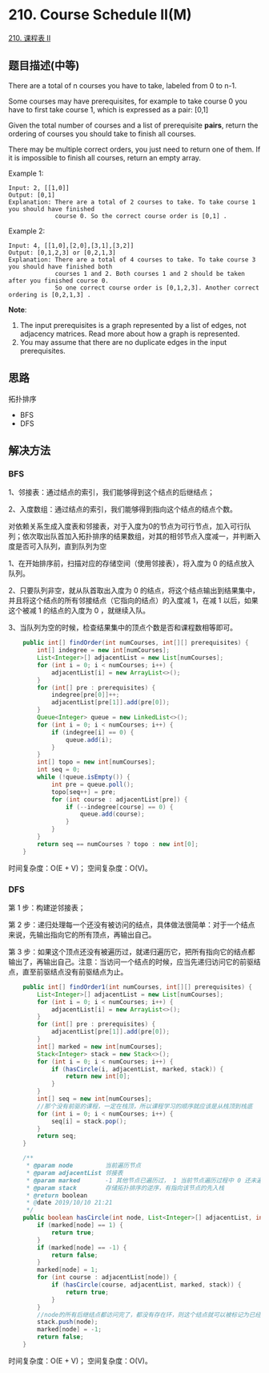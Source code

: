 # 210. Course Schedule II(M)

[210. 课程表 II](https://leetcode-cn.com/problems/course-schedule-ii/)

## 题目描述(中等)

There are a total of n courses you have to take, labeled from 0 to n-1.

Some courses may have prerequisites, for example to take course 0 you have to first take course 1, which is expressed as a pair: [0,1]

Given the total number of courses and a list of prerequisite **pairs**, return the ordering of courses you should take to finish all courses.

There may be multiple correct orders, you just need to return one of them. If it is impossible to finish all courses, return an empty array.

Example 1:
```
Input: 2, [[1,0]] 
Output: [0,1]
Explanation: There are a total of 2 courses to take. To take course 1 you should have finished   
             course 0. So the correct course order is [0,1] .
```
Example 2:
```
Input: 4, [[1,0],[2,0],[3,1],[3,2]]
Output: [0,1,2,3] or [0,2,1,3]
Explanation: There are a total of 4 courses to take. To take course 3 you should have finished both     
             courses 1 and 2. Both courses 1 and 2 should be taken after you finished course 0. 
             So one correct course order is [0,1,2,3]. Another correct ordering is [0,2,1,3] .
```
**Note**:

1. The input prerequisites is a graph represented by a list of edges, not adjacency matrices. Read more about how a graph is represented.
2. You may assume that there are no duplicate edges in the input prerequisites.


## 思路

拓扑排序

- BFS 
- DFS

## 解决方法

### BFS

1、邻接表：通过结点的索引，我们能够得到这个结点的后继结点；

2、入度数组：通过结点的索引，我们能够得到指向这个结点的结点个数。

对依赖关系生成入度表和邻接表，对于入度为0的节点为可行节点，加入可行队列；依次取出队首加入拓扑排序的结果数组，对其的相邻节点入度减一，并判断入度是否可入队列，直到队列为空

1、在开始排序前，扫描对应的存储空间（使用邻接表），将入度为 0 的结点放入队列。

2、只要队列非空，就从队首取出入度为 0 的结点，将这个结点输出到结果集中，并且将这个结点的所有邻接结点（它指向的结点）的入度减 1，在减 1 以后，如果这个被减 1 的结点的入度为 0 ，就继续入队。

3、当队列为空的时候，检查结果集中的顶点个数是否和课程数相等即可。



```java
    public int[] findOrder(int numCourses, int[][] prerequisites) {
        int[] indegree = new int[numCourses];
        List<Integer>[] adjacentList = new List[numCourses];
        for (int i = 0; i < numCourses; i++) {
            adjacentList[i] = new ArrayList<>();
        }
        for (int[] pre : prerequisites) {
            indegree[pre[0]]++;
            adjacentList[pre[1]].add(pre[0]);
        }
        Queue<Integer> queue = new LinkedList<>();
        for (int i = 0; i < numCourses; i++) {
            if (indegree[i] == 0) {
                queue.add(i);
            }
        }
        int[] topo = new int[numCourses];
        int seq = 0;
        while (!queue.isEmpty()) {
            int pre = queue.poll();
            topo[seq++] = pre;
            for (int course : adjacentList[pre]) {
                if (--indegree[course] == 0) {
                    queue.add(course);
                }
            }
        }
        return seq == numCourses ? topo : new int[0];
    }

```
时间复杂度：O(E + V)；
空间复杂度：O(V)。

### DFS

第 1 步：构建逆邻接表；

第 2 步：递归处理每一个还没有被访问的结点，具体做法很简单：对于一个结点来说，先输出指向它的所有顶点，再输出自己。

第 3 步：如果这个顶点还没有被遍历过，就递归遍历它，把所有指向它的结点都输出了，再输出自己。注意：当访问一个结点的时候，应当先递归访问它的前驱结点，直至前驱结点没有前驱结点为止。


```java
    public int[] findOrder1(int numCourses, int[][] prerequisites) {
        List<Integer>[] adjacentList = new List[numCourses];
        for (int i = 0; i < numCourses; i++) {
            adjacentList[i] = new ArrayList<>();
        }
        for (int[] pre : prerequisites) {
            adjacentList[pre[1]].add(pre[0]);
        }
        int[] marked = new int[numCourses];
        Stack<Integer> stack = new Stack<>();
        for (int i = 0; i < numCourses; i++) {
            if (hasCircle(i, adjacentList, marked, stack)) {
                return new int[0];
            }
        }
        int[] seq = new int[numCourses];
        //那个没有前驱的课程，一定在栈顶，所以课程学习的顺序就应该是从栈顶到栈底
        for (int i = 0; i < numCourses; i++) {
            seq[i] = stack.pop();
        }
        return seq;
    }

    /**
     * @param node         当前遍历节点
     * @param adjacentList 邻接表
     * @param marked       -1 其他节点已遍历过， 1 当前节点遍历过程中 0 还未遍历
     * @param stack        存储拓扑排序的逆序，有指向该节点的先入栈
     * @return boolean
     * @date 2019/10/10 21:21
     */
    public boolean hasCircle(int node, List<Integer>[] adjacentList, int[] marked, Stack<Integer> stack) {
        if (marked[node] == 1) {
            return true;
        }
        if (marked[node] == -1) {
            return false;
        }
        marked[node] = 1;
        for (int course : adjacentList[node]) {
            if (hasCircle(course, adjacentList, marked, stack)) {
                return true;
            }
        }
        //node的所有后继结点都访问完了，都没有存在环，则这个结点就可以被标记为已经访问结束
        stack.push(node);
        marked[node] = -1;
        return false;
    }
```

时间复杂度：O(E + V)；
空间复杂度：O(V)。